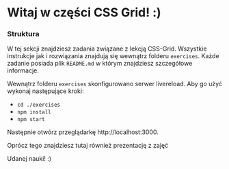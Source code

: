 # Witaj w części CSS Grid! :)

### Struktura
W tej sekcji znajdziesz zadania związane z lekcją CSS-Grid. Wszystkie instrukcje jak i rozwiązania znajdują się wewnątrz folderu `exercises`.
Każde zadanie posiada plik `README.md` w którym znajdziesz szczegółowe informacje.

Wewnątrz folderu `exercises` skonfigurowano serwer livereload. Aby go użyć wykonaj następujące kroki:
- `cd ./exercises`
- `npm install`
- `npm start`

Następnie otwórz przeglądarkę http://localhost:3000.

Oprócz tego znajdziesz tutaj również prezentację z zajęć

Udanej nauki! :) 